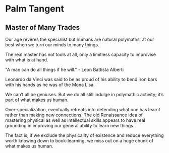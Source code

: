 # Palm Tangent
## Master of Many Trades
Our age reveres the specialist but humans are natural polymaths, at our best when we turn our minds to many things.

The real master has not tools at all, only a limitless capacity to improvise with what is at hand. 

"A man can do all things if he will." - Leon Battista Alberti

Leonardo da Vinci was said to be as proud of his ability to bend iron bars with his hands as he was of the Mona Lisa.

We can’t all be geniuses. But we do all still indulge in polymathic activity; it’s part of what makes us human.

Over-specialization, eventually retreats into defending what one has learnt rather than making new connections.
The old Renaissance idea of mastering physical as well as intellectual skills appears to have real grounding in improving our general ability to learn new things.

The fact is, if we exclude the physicality of existence and reduce everything worth knowing down to book-learning, we miss out on a huge chunk of what makes us human.
